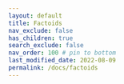 ```yaml
---
layout: default
title: Factoids
nav_exclude: false
has_children: true
search_exclude: false
nav_order: 100 # pin to bottom
last_modified_date: 2022-08-09
permalink: /docs/factoids
---
```


